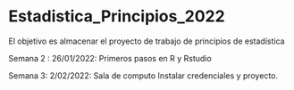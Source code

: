 # Estadistica_Principios_2022
El objetivo es almacenar el proyecto de trabajo de principios de estadística 

Semana 2 : 26/01/2022: Primeros pasos en R y Rstudio

Semana 3: 2/02/2022: Sala de computo Instalar credenciales y proyecto.

